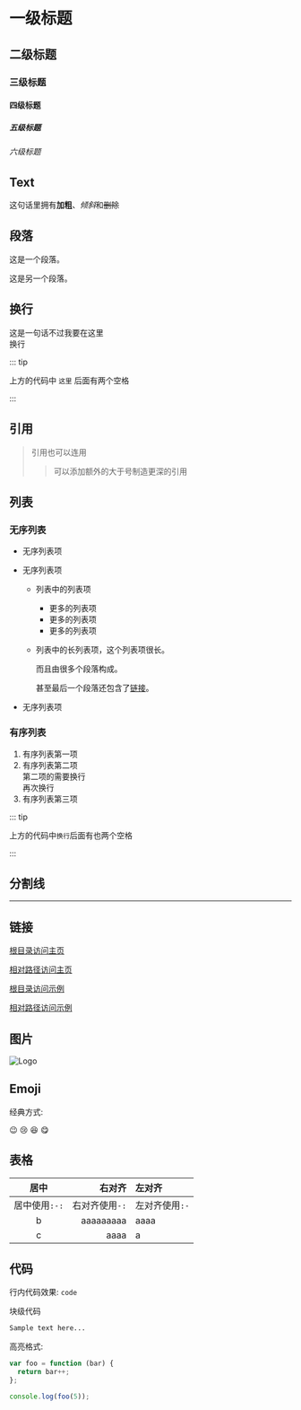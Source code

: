 # 一级标题

## 二级标题

### 三级标题

#### 四级标题

##### 五级标题

###### 六级标题

## Text

这句话里拥有**加粗**、*倾斜*和~~删除~~

## 段落

这是一个段落。

这是另一个段落。

## 换行

这是一句话不过我要在这里  
换行

::: tip

上方的代码中 `这里` 后面有两个空格

:::

## 引用

> 引用也可以连用
>
> > 可以添加额外的大于号制造更深的引用

## 列表

### 无序列表

- 无序列表项
- 无序列表项

  - 列表中的列表项
    - 更多的列表项
    - 更多的列表项
    - 更多的列表项
  - 列表中的长列表项，这个列表项很长。

    而且由很多个段落构成。

    甚至最后一个段落还包含了[链接](#链接)。

- 无序列表项

### 有序列表

1. 有序列表第一项
1. 有序列表第二项  
   第二项的需要换行  
   再次换行
1. 有序列表第三项

::: tip

上方的代码中`换行`后面有也两个空格

:::

## 分割线

---

## 链接

[根目录访问主页](/v2/)

[相对路径访问主页](../../README.md)

[根目录访问示例](/v2/demo)

[相对路径访问示例](../../demo.md)

## 图片

![Logo](/logo.png)

## Emoji

经典方式:

:wink: :cry: :laughing: :yum:

## 表格

|     居中      |         右对齐 | 左对齐         |
| :-----------: | -------------: | :------------- |
| 居中使用`:-:` | 右对齐使用`-:` | 左对齐使用`:-` |
|       b       |      aaaaaaaaa | aaaa           |
|       c       |           aaaa | a              |

## 代码

行内代码效果: `code`

块级代码

```md
Sample text here...
```

高亮格式:

```js
var foo = function (bar) {
  return bar++;
};

console.log(foo(5));
```
